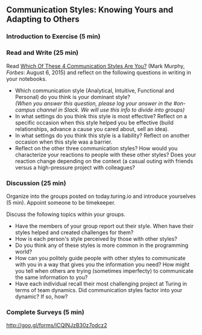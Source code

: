 ## Communication Styles: Knowing Yours and Adapting to Others

### Introduction to Exercise (5 min)

### Read and Write (25 min)
Read [Which Of These 4 Communication Styles Are You?](http://www.forbes.com/sites/markmurphy/2015/08/06/which-of-these-4-communication-styles-are-you/#193989a51ecb) (Mark Murphy, *Forbes*: August 6, 2015) and reflect on the following questions in writing in your notebooks.
* Which communication style (Analytical, Intuitive, Functional and Personal) do you think is your dominant style?  
  *(When you answer this question, please log your answer in the #on-campus channel in Slack. We will use this info to divide into groups)*
* In what settings do you think this style is most effective? Reflect on a specific occasion when this style helped you be effective (build relationships, advance a cause you cared about, sell an idea).
* In what settings do you think this style is a liability? Reflect on another occasion when this style was a barrier.
* Reflect on the other three communication styles? How would you characterize your reactions to people with these other styles? Does your reaction change depending on the context (a casual outing with friends versus a high-pressure project with colleagues?

### Discussion (25 min)
Organize into the groups posted on today.turing.io and introduce yourselves (5 min). Appoint someone to be timekeeper.  

Discuss the following topics within your groups.
* Have the members of your group report out their style. When have their styles helped and created challenges for them?
* How is each person's style perceived by those with other styles?
* Do you think any of these styles is more common in the programming world?
* How can you politely guide people with other styles to communicate with you in a way that gives you the information you need? How might you tell when others are trying (sometimes imperfecty) to communicate the same information to you?
* Have each individual recall their most challenging project at Turing in terms of team dynamics. Did communication styles factor into your dynamic? If so, how?

### Complete Surveys (5 min)
http://goo.gl/forms/ICQINJzB30z7odcz2
